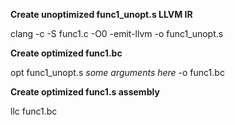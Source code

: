 **Create unoptimized func1_unopt.s LLVM IR**

clang -c -S func1.c -O0 -emit-llvm -o func1_unopt.s

**Create optimized func1.bc**

opt func1_unopt.s *some arguments here* -o func1.bc

**Create optimized func1.s assembly**

llc func1.bc
